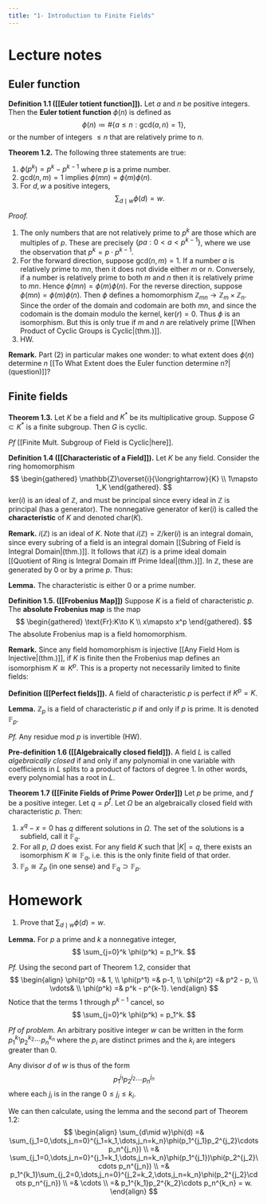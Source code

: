 ```yaml
---
title: "1- Introduction to Finite Fields"
---
```


# Lecture notes
## Euler function
**Definition 1.1 ([[Euler totient function]]).** Let $a$ and $n$ be positive integers. Then the **Euler totient function** $\phi(n)$ is defined as
$$
\phi(n)\coloneqq \# \{a\leq n: \text{gcd}(a,n)=1\},
$$
or the number of integers $\leq n$ that are relatively prime to $n$.

**Theorem 1.2.** The following three statements are true:
1. $\phi(p^k) = p^k - p^{k-1}$ where $p$ is a prime number.
2. $\text{gcd}(n,m)=1$ implies $\phi(mn)=\phi(m)\phi(n)$.
3. For $d,w$ a positive integers, $$\sum_{d\mid w}\phi(d)=w.$$

_Proof._ 
1. The only numbers that are not relatively prime to $p^k$ are those which are multiples of $p$. These are precisely $\{pa:0<a<p^{k-1}\}$, where we use the observation that $p^k=p\cdot p^{k-1}$.
2. For the forward direction, suppose $\text{gcd}(n,m)=1$. If a number $a$ is relatively prime to $mn$, then it does not divide either $m$ or $n$. Conversely, if a number is relatively prime to both $m$ and $n$ then it is relatively prime to $mn$. Hence $\phi(mn)=\phi(m)\phi(n)$. For the reverse direction, suppose $\phi(mn)=\phi(m)\phi(n)$. Then $\phi$ defines a homomorphism $\mathbb{Z}_{mn}\to\mathbb{Z}_m\times\mathbb{Z}_n$. Since the order of the domain and codomain are both $mn$, and since the codomain is the domain modulo the kernel, $\text{ker}(r)=0$. Thus $\phi$ is an isomorphism. But this is only true if $m$ and $n$ are relatively prime [[When Product of Cyclic Groups is Cyclic|(thm.)]]. 
3. HW.

**Remark.**
Part (2) in particular makes one wonder: to what extent does $\phi(n)$ determine $n$ [[To What Extent does the Euler function determine n?|(question)]]?

## Finite fields

**Theorem 1.3.** Let $K$ be a field and $K^\ast$ be its multiplicative group. Suppose $G\subset K^\ast$ is a finite subgroup. Then $G$ is cyclic.

_Pf_ [[Finite Mult. Subgroup of Field is Cyclic|here]].

**Definition 1.4 ([[Characteristic of a Field]]).** Let $K$ be any field. Consider the ring homomorphism 
$$
\begin{gathered}
\mathbb{Z}\overset{i}{\longrightarrow}{K} \\
1\mapsto 1_K
\end{gathered}.
$$
$\text{ker}(i)$ is an ideal of $\mathbb{Z}$, and must be principal since every ideal in $\mathbb{Z}$ is principal (has a generator). The nonnegative generator of $\text{ker}(i)$ is called the **characteristic** of $K$ and denoted $\text{char}(K)$. 

**Remark.** $i(\mathbb{Z})$ is an ideal of $K$. Note that $i(\mathbb{Z})=\mathbb{Z}/\text{ker}(i)$ is an integral domain, since every subring of a field is an integral domain [[Subring of Field is Integral Domain|(thm.)]]. It follows that $i(\mathbb{Z})$ is a prime ideal domain [[Quotient of Ring is Integral Domain iff Prime Ideal|(thm.)]]. In $\mathbb{Z}$, these are generated by $0$ or by a prime $p$. Thus:

**Lemma.** The characteristic is either 0 or a prime number.

**Definition 1.5. ([[Frobenius Map]])** Suppose $K$ is a field of characteristic $p$. The **absolute Frobenius map** is the map
$$
\begin{gathered}
\text{Fr}:K\to K \\
x\mapsto x^p
\end{gathered}.
$$
The absolute Frobenius map is a field homomorphism.

**Remark.** Since any field homomorphism is injective [[Any Field Hom is Injective|(thm.)]], if $K$ is finite then the Frobenius map defines an isomorphism $K\cong K^p$. This is a property not necessarily limited to finite fields:

**Definition ([[Perfect fields]]).** A field of characteristic $p$ is perfect if $K^p=K$.

**Lemma.** $\mathbb{Z}_p$ is a field of characteristic $p$ if and only if $p$ is prime. It is denoted $\mathbb{F}_p$.

_Pf._ Any residue mod $p$ is invertible (HW).

**Pre-definition 1.6 ([[Algebraically closed field]]).** A field $L$ is called _algebraically closed_ if and only if any polynomial in one variable with coefficients in $L$ splits to a product of factors of degree 1. In other words, every polynomial has a root in $L$.

**Theorem 1.7 ([[Finite Fields of Prime Power Order]])** Let $p$ be prime, and $f$ be a positive integer. Let $q=p^f$. Let $\Omega$ be an algebraically closed field with characteristic $p$. Then:
1. $x^q-x=0$ has $q$ different solutions in $\Omega$. The set of the solutions is a subfield, call it $\mathbb{F}_q$.
2. For all $p$, $\Omega$ does exist. For any field $K$ such that $|K|=q$, there exists an isomorphism $K\cong \mathbb{F}_q$, i.e. this is the only finite field of that order.
3. $\mathbb{F}_p\cong\mathbb{Z}_p$ (in one sense) and $\mathbb{F}_q \supset\mathbb{F}_p$.

# Homework
1. Prove that $\sum_{d\mid w}\phi(d) = w$.

**Lemma.** For $p$ a prime and $k$ a nonnegative integer, 
$$
\sum_{j=0}^k \phi(p^k) = p_1^k.
$$

_Pf._ Using the second part of Theorem 1.2, consider that
$$
\begin{align}
\phi(p^0) =& 1, \\
\phi(p^1) =& p-1, \\
\phi(p^2) =& p^2 - p, \\
\vdots& \\
\phi(p^k) =& p^k - p^{k-1}.
\end{align}
$$
Notice that the terms $1$ through $p^{k-1}$ cancel, so 
$$
\sum_{j=0}^k \phi(p^k) = p_1^k.
$$

_Pf of problem._ An arbitrary positive integer $w$ can be written in the form $p_1^{k_1}p_2^{k_2}\cdots p_n^{k_n}$ where the $p_i$ are distinct primes and the $k_i$ are integers greater than 0. 

Any divisor $d$ of $w$ is thus of the form 
$$
p_1^{j_1}p_2^{j_2}\cdots p_n^{j_n}
$$
where each $j_i$ is in the range $0\leq j_i \leq k_i$.

We can then calculate, using the lemma and the second part of Theorem 1.2:
$$
\begin{align}
\sum_{d\mid w}\phi(d) =& \sum_{j_1=0,\dots,j_n=0}^{j_1=k_1,\dots,j_n=k_n}\phi(p_1^{j_1}p_2^{j_2}\cdots p_n^{j_n}) \\
=& \sum_{j_1=0,\dots,j_n=0}^{j_1=k_1,\dots,j_n=k_n}\phi(p_1^{j_1})\phi(p_2^{j_2}\cdots p_n^{j_n}) \\
=& p_1^{k_1}\sum_{j_2=0,\dots,j_n=0}^{j_2=k_2,\dots,j_n=k_n}\phi(p_2^{j_2}\cdots p_n^{j_n}) \\
=& \cdots \\
=& p_1^{k_1}p_2^{k_2}\cdots p_n^{k_n} = w.
\end{align}
$$